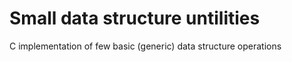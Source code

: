 # Small data structure untilities

C implementation of few basic (generic) data structure operations
